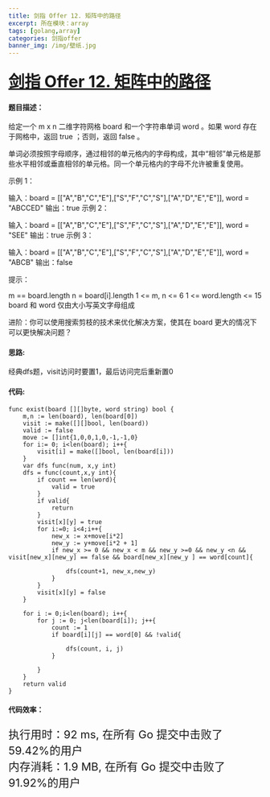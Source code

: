 ```yaml
---
title: 剑指 Offer 12. 矩阵中的路径
excerpt: 所在模块：array
tags: [golang,array]
categories: 剑指offer
banner_img: /img/壁纸.jpg
---
```


### <font size=6px>[剑指 Offer 12. 矩阵中的路径](https://leetcode-cn.com/problems/ju-zhen-zhong-de-lu-jing-lcof/)</font>

#### 题目描述：

给定一个 m x n 二维字符网格 board 和一个字符串单词 word 。如果 word 存在于网格中，返回 true ；否则，返回 false 。

单词必须按照字母顺序，通过相邻的单元格内的字母构成，其中“相邻”单元格是那些水平相邻或垂直相邻的单元格。同一个单元格内的字母不允许被重复使用。

 

示例 1：


输入：board = [["A","B","C","E"],["S","F","C","S"],["A","D","E","E"]], word = "ABCCED"
输出：true
示例 2：


输入：board = [["A","B","C","E"],["S","F","C","S"],["A","D","E","E"]], word = "SEE"
输出：true
示例 3：


输入：board = [["A","B","C","E"],["S","F","C","S"],["A","D","E","E"]], word = "ABCB"
输出：false


提示：

m == board.length
n = board[i].length
1 <= m, n <= 6
1 <= word.length <= 15
board 和 word 仅由大小写英文字母组成


进阶：你可以使用搜索剪枝的技术来优化解决方案，使其在 board 更大的情况下可以更快解决问题？

#### 思路:

经典dfs题，visit访问时要置1，最后访问完后重新置0

#### 代码:

```golang
func exist(board [][]byte, word string) bool {
    m,n := len(board), len(board[0]) 
    visit := make([][]bool, len(board))
    valid := false
    move := []int{1,0,0,1,0,-1,-1,0}
    for i:= 0; i<len(board); i++{
        visit[i] = make([]bool, len(board[i]))
    }
    var dfs func(num, x,y int)
    dfs = func(count,x,y int){
        if count == len(word){
            valid = true
        }
        if valid{
            return 
        }
        visit[x][y] = true
        for i:=0; i<4;i++{
            new_x := x+move[i*2]
            new_y := y+move[i*2 + 1]
            if new_x >= 0 && new_x < m && new_y >=0 && new_y <n && visit[new_x][new_y] == false && board[new_x][new_y ] == word[count]{
                
                dfs(count+1, new_x,new_y)
            }
        }
        visit[x][y] = false
    }
    
    for i := 0;i<len(board); i++{
        for j := 0; j<len(board[i]); j++{
            count := 1
            if board[i][j] == word[0] && !valid{
                
                dfs(count, i, j)
            }
            
        } 
    }
    return valid
}
```

#### 代码效率：

<p class="note note-primary"; style="font-size:22px">
   执行用时：92 ms, 在所有 Go 提交中击败了59.42%的用户<br>
   内存消耗：1.9 MB, 在所有 Go 提交中击败了91.92%的用户
</p>


